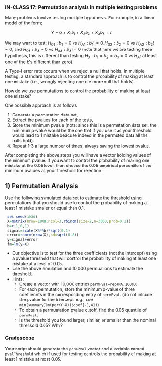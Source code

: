 ### IN-CLASS 17: Permutation analysis in multiple testing problems 

Many problems involve testing multiple hypothesis. For example, in a linear model of the form;

```math
Y = a + X_1b_1 + X_2b_2 + X_3b_3 + \epsilon
```

We may want to test: $`H_{01}: b_1 = 0`$ vs $`H_{A1}: b_1!=0, H_{02}: b_2=0`$ vs $`H_{A2}: b_2!=0`$, and $`H_{03}: b_3=0`$ vs $`H_{A3}: b_3!=0`$ (note that here we are testing three hypothesis, this is different than testing  $`H_0: b_1=b_2=b_3=0`$ vs $`H_A`$: at least one of the b's different than zero).

A Type-I error rate occurs when we reject a null that holds. In multiple testing, a standard approach is to control the probability of making at least one mistake (i.e., wrongly rejecting one ore more null that holds). 

How do we use permutations to control the probability of making at least one mistake? 

One possible approach is as follows

  1) Generate a permutation data set,
  2) Extract the pvalues for each of the tests,
  3) Store the minimum pvalue (note: since this is a permutation data set, the minimum p-value would be the one that if you use it as your threshold would lead to 1 mistake beacuse indeed in the permuted data all the nulls hold).
  4) Repeat 1-3 a large number of times, always saving the lowest pvalue.

After completing the above steps you will have a vector holding values of the minimum pvalue. If you want to control the probability of making one mistake at the 0.05 level, then choose the 0.05 empirical percentile of the minimum pvalues as your threshold for rejection.

## 1) Permutation Analysis

Use the following symulated data set to estimate the threshold using permutations that you should use to control the probability of making at least 1 mistake smaller or equal than 0.1.

```r 
 set.seed(1950)
 X=matrix(nrow=1000,ncol=3,rbinom(size=2,n=3000,prob=0.2))
 b=c(1,0,1)
 signal=scale(X%*%b)*sqrt(0.1)
 error=rnorm(nrow(X),sd=sqrt(0.8))
 y=signal+error
 fm=lm(y~X)
```

- Our objective is to test for the three coefficients (not the intercept) using a pvalue threshold that will control the probability of making at least one mistake at a level of 0.05.
- Use the above simulation and  10,000 permuations to estimate the threshold.
- Hints:
     - Create a vector with 10,000 entries `permPval=rep(NA,10000)`
     - For each permutation, store the minimum p-value of three coeffiecnts in the corresponding entry of `permPval`. (do not inlcude the pvalue for the intercept, e.g., use `min(summary(lm(permY~X))$coef[-1,4])`)
     - To obtain a permuatation pvalue cutoff, find the 0.05 quantile of `permPval`.
     - Is the threshold you found larger, similar, or smaller than the nominal threhsold 0.05? Why?
 
### Gradescope 

Your script should generate the `permPVal` vector and a variable named `pvalThreshold` which if used for testing controls the probability of making at least 1 mistake at most 0.05.



